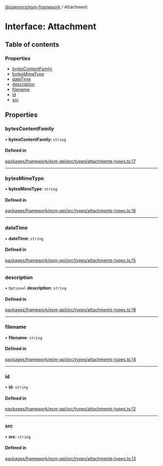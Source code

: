 [@openmrs/esm-framework](../API.md) / Attachment

# Interface: Attachment

## Table of contents

### Properties

- [bytesContentFamily](Attachment.md#bytescontentfamily)
- [bytesMimeType](Attachment.md#bytesmimetype)
- [dateTime](Attachment.md#datetime)
- [description](Attachment.md#description)
- [filename](Attachment.md#filename)
- [id](Attachment.md#id)
- [src](Attachment.md#src)

## Properties

### bytesContentFamily

• **bytesContentFamily**: `string`

#### Defined in

[packages/framework/esm-api/src/types/attachments-types.ts:17](https://github.com/Vishal772-pixel/openmrs-esm-core/blob/main/packages/framework/esm-api/src/types/attachments-types.ts#L17)

___

### bytesMimeType

• **bytesMimeType**: `string`

#### Defined in

[packages/framework/esm-api/src/types/attachments-types.ts:16](https://github.com/Vishal772-pixel/openmrs-esm-core/blob/main/packages/framework/esm-api/src/types/attachments-types.ts#L16)

___

### dateTime

• **dateTime**: `string`

#### Defined in

[packages/framework/esm-api/src/types/attachments-types.ts:15](https://github.com/Vishal772-pixel/openmrs-esm-core/blob/main/packages/framework/esm-api/src/types/attachments-types.ts#L15)

___

### description

• `Optional` **description**: `string`

#### Defined in

[packages/framework/esm-api/src/types/attachments-types.ts:18](https://github.com/Vishal772-pixel/openmrs-esm-core/blob/main/packages/framework/esm-api/src/types/attachments-types.ts#L18)

___

### filename

• **filename**: `string`

#### Defined in

[packages/framework/esm-api/src/types/attachments-types.ts:14](https://github.com/Vishal772-pixel/openmrs-esm-core/blob/main/packages/framework/esm-api/src/types/attachments-types.ts#L14)

___

### id

• **id**: `string`

#### Defined in

[packages/framework/esm-api/src/types/attachments-types.ts:12](https://github.com/Vishal772-pixel/openmrs-esm-core/blob/main/packages/framework/esm-api/src/types/attachments-types.ts#L12)

___

### src

• **src**: `string`

#### Defined in

[packages/framework/esm-api/src/types/attachments-types.ts:13](https://github.com/Vishal772-pixel/openmrs-esm-core/blob/main/packages/framework/esm-api/src/types/attachments-types.ts#L13)
